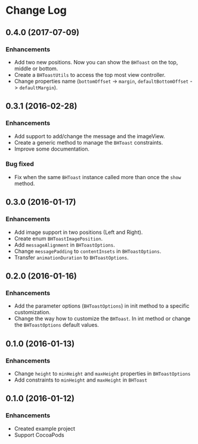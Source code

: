 # Change Log

## 0.4.0 (2017-07-09)

### Enhancements

- Add two new positions. Now you can show the `BHToast` on the top, middle or bottom.
- Create a `BHToastUtils` to access the top most view controller.
- Change properties name (`bottomOffset` -> `margin`, `defaultBottomOffset` -> `defaultMargin`).

## 0.3.1 (2016-02-28)

### Enhancements

- Add support to add/change the message and the imageView.
- Create a generic method to manage the `BHToast` constraints.
- Improve some documentation.

### Bug fixed

- Fix when the same `BHToast` instance called more than once the `show` method.


## 0.3.0 (2016-01-17)

### Enhancements

- Add image support in two positions (Left and Right).
- Create enum `BHToastImagePosition`.
- Add `messageAlignment` in `BHToastOptions`.
- Change `messagePadding` to `contentInsets` in `BHToastOptions`.
- Transfer `animationDuration` to `BHToastOptions`.


## 0.2.0 (2016-01-16)

### Enhancements

- Add the parameter options (`BHToastOptions`) in init method to a specific customization.
- Change the way how to customize the `BHToast`. In int method or change the `BHToastOptions` default values.


## 0.1.0 (2016-01-13)

### Enhancements

- Change `height` to `minHeight` and `maxHeight` properties in `BHToastOptions`
- Add constraints to `minHeight` and `maxHeight` in `BHToast`


## 0.1.0 (2016-01-12)

### Enhancements

- Created example project
- Support CocoaPods
